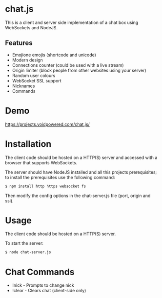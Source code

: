 # chat.js

This is a client and server side implementation of a chat box using WebSockets and NodeJS.

## Features

* Emojione emojis (shortcode and unicode)
* Modern design
* Connections counter (could be used with a live stream)
* Origin limiter (block people from other websites using your server)
* Random user colours
* WebSocket SSL support
* Nicknames
* Commands

# Demo

https://projects.voidpowered.com/chat.js/

# Installation

The client code should be hosted on a HTTP(S) server and accessed with a browser that supports WebSockets.

The server should have NodeJS installed and all this projects prerequisites; to install the prerequisites use the following command:

```bash
$ npm install http https websocket fs
```
Then modify the config options in the chat-server.js file (port, origin and ssl).

# Usage

The client code should be hosted on a HTTP(S) server.

To start the server:

```bash
$ node chat-server.js
```
# Chat Commands

* !nick - Prompts to change nick
* !clear - Clears chat (client-side only)
